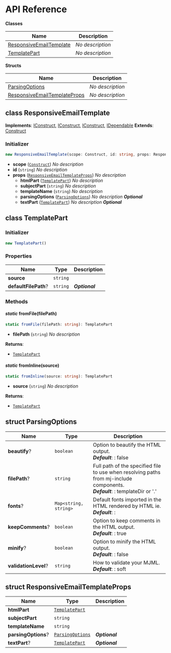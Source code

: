 # API Reference

**Classes**

Name|Description
----|-----------
[ResponsiveEmailTemplate](#cloudcomponents-cdk-responsive-email-template-responsiveemailtemplate)|*No description*
[TemplatePart](#cloudcomponents-cdk-responsive-email-template-templatepart)|*No description*


**Structs**

Name|Description
----|-----------
[ParsingOptions](#cloudcomponents-cdk-responsive-email-template-parsingoptions)|*No description*
[ResponsiveEmailTemplateProps](#cloudcomponents-cdk-responsive-email-template-responsiveemailtemplateprops)|*No description*



## class ResponsiveEmailTemplate  <a id="cloudcomponents-cdk-responsive-email-template-responsiveemailtemplate"></a>



__Implements__: [IConstruct](#constructs-iconstruct), [IConstruct](#aws-cdk-core-iconstruct), [IConstruct](#constructs-iconstruct), [IDependable](#aws-cdk-core-idependable)
__Extends__: [Construct](#aws-cdk-core-construct)

### Initializer




```ts
new ResponsiveEmailTemplate(scope: Construct, id: string, props: ResponsiveEmailTemplateProps)
```

* **scope** (<code>[Construct](#aws-cdk-core-construct)</code>)  *No description*
* **id** (<code>string</code>)  *No description*
* **props** (<code>[ResponsiveEmailTemplateProps](#cloudcomponents-cdk-responsive-email-template-responsiveemailtemplateprops)</code>)  *No description*
  * **htmlPart** (<code>[TemplatePart](#cloudcomponents-cdk-responsive-email-template-templatepart)</code>)  *No description* 
  * **subjectPart** (<code>string</code>)  *No description* 
  * **templateName** (<code>string</code>)  *No description* 
  * **parsingOptions** (<code>[ParsingOptions](#cloudcomponents-cdk-responsive-email-template-parsingoptions)</code>)  *No description* __*Optional*__
  * **textPart** (<code>[TemplatePart](#cloudcomponents-cdk-responsive-email-template-templatepart)</code>)  *No description* __*Optional*__




## class TemplatePart  <a id="cloudcomponents-cdk-responsive-email-template-templatepart"></a>




### Initializer




```ts
new TemplatePart()
```




### Properties


Name | Type | Description 
-----|------|-------------
**source** | <code>string</code> | <span></span>
**defaultFilePath**? | <code>string</code> | __*Optional*__

### Methods


#### *static* fromFile(filePath) <a id="cloudcomponents-cdk-responsive-email-template-templatepart-fromfile"></a>



```ts
static fromFile(filePath: string): TemplatePart
```

* **filePath** (<code>string</code>)  *No description*

__Returns__:
* <code>[TemplatePart](#cloudcomponents-cdk-responsive-email-template-templatepart)</code>

#### *static* fromInline(source) <a id="cloudcomponents-cdk-responsive-email-template-templatepart-frominline"></a>



```ts
static fromInline(source: string): TemplatePart
```

* **source** (<code>string</code>)  *No description*

__Returns__:
* <code>[TemplatePart](#cloudcomponents-cdk-responsive-email-template-templatepart)</code>



## struct ParsingOptions  <a id="cloudcomponents-cdk-responsive-email-template-parsingoptions"></a>






Name | Type | Description 
-----|------|-------------
**beautify**? | <code>boolean</code> | Option to beautify the HTML output.<br/>__*Default*__: : false
**filePath**? | <code>string</code> | Full path of the specified file to use when resolving paths from mj-include components.<br/>__*Default*__: : templateDir or '.'
**fonts**? | <code>Map<string, string></code> | Default fonts imported in the HTML rendered by HTML ie.<br/>__*Default*__: :
**keepComments**? | <code>boolean</code> | Option to keep comments in the HTML output.<br/>__*Default*__: : true
**minify**? | <code>boolean</code> | Option to minify the HTML output.<br/>__*Default*__: : false
**validationLevel**? | <code>string</code> | How to validate your MJML.<br/>__*Default*__: : soft



## struct ResponsiveEmailTemplateProps  <a id="cloudcomponents-cdk-responsive-email-template-responsiveemailtemplateprops"></a>






Name | Type | Description 
-----|------|-------------
**htmlPart** | <code>[TemplatePart](#cloudcomponents-cdk-responsive-email-template-templatepart)</code> | <span></span>
**subjectPart** | <code>string</code> | <span></span>
**templateName** | <code>string</code> | <span></span>
**parsingOptions**? | <code>[ParsingOptions](#cloudcomponents-cdk-responsive-email-template-parsingoptions)</code> | __*Optional*__
**textPart**? | <code>[TemplatePart](#cloudcomponents-cdk-responsive-email-template-templatepart)</code> | __*Optional*__



